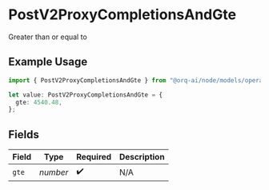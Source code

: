 # PostV2ProxyCompletionsAndGte

Greater than or equal to

## Example Usage

```typescript
import { PostV2ProxyCompletionsAndGte } from "@orq-ai/node/models/operations";

let value: PostV2ProxyCompletionsAndGte = {
  gte: 4540.48,
};
```

## Fields

| Field              | Type               | Required           | Description        |
| ------------------ | ------------------ | ------------------ | ------------------ |
| `gte`              | *number*           | :heavy_check_mark: | N/A                |
